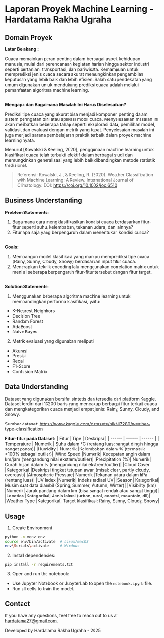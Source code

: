
# Laporan Proyek Machine Learning - Hardatama Rakha Ugraha




## Domain Proyek

**Latar Belakang :**

Cuaca memainkan peran penting dalam berbagai aspek kehidupan manusia, mulai dari perencanaan kegiatan harian hingga sektor industri seperti pertanian, transportasi, dan pariwisata. Kemampuan untuk memprediksi jenis cuaca secara akurat memungkinkan pengambilan keputusan yang lebih baik dan lebih efisien. Salah satu pendekatan yang umum digunakan untuk mendukung prediksi cuaca adalah melalui pemanfaatan algoritma machine learning.

\
**Mengapa dan Bagaimana Masalah Ini Harus Diselesaikan?**

Prediksi tipe cuaca yang akurat bisa menjadi komponen penting dalam sistem peringatan dini atau aplikasi mobil cuaca. Menyelesaikan masalah ini akan melibatkan beberapa tahap seperti eksplorasi data, pemilihan model, validasi, dan evaluasi dengan metrik yang tepat. Penyelesaian masalah ini juga menjadi sarana pembelajaran praktik terbaik dalam proyek machine learning nyata.

Menurut [Kowalski & Keeling, 2020], penggunaan machine learning untuk klasifikasi cuaca telah terbukti efektif dalam berbagai studi dan memungkinkan generalisasi yang lebih baik dibandingkan metode statistik tradisional.

> Referensi:
> Kowalski, J., & Keeling, R. (2020). Weather Classification with Machine Learning: A Review. International Journal of Climatology.
> DOI: https://doi.org/10.1002/joc.6510
## Business Understanding

**Problem Statements:**

1. Bagaimana cara mengklasifikasikan kondisi cuaca berdasarkan fitur-fitur seperti suhu, kelembaban, tekanan udara, dan lainnya?
2. Fitur apa saja yang berpengaruh dalam menentukan kondisi cuaca?

\
**Goals:**
1. Membangun model klasifikasi yang mampu memprediksi tipe cuaca (Rainy, Sunny, Cloudy, Snowy) berdasarkan input fitur cuaca.
2. Menerapkan teknik encoding lalu menggunakan correlation matrix untuk menilai seberapa berpengaruh fitur-fitur tersebut dengan fitur target.

\
**Solution Statements:**
1. Menggunakan beberapa algoritma machine learning untuk membandingkan performa klasifikasi, yaitu:
- K-Nearest Neighbors
- Decision Tree
- Random Forest
- AdaBoost
- Naive Bayes
2. Metrik evaluasi yang digunakan meliputi:
- Akurasi
- Presisi
- Recall
- F1-Score
- Confusion Matrix
## Data Understanding
Dataset yang digunakan bersifat sintetis dan tersedia dari platform Kaggle. Dataset terdiri dari 13200 baris yang mencakup berbagai fitur terkait cuaca dan mengkategorikan cuaca menjadi empat jenis: Rainy, Sunny, Cloudy, and Snowy.

Sumber dataset: https://www.kaggle.com/datasets/nikhil7280/weather-type-classification


**Fitur-fitur pada Dataset:**
| Fitur | Tipe | Deskripsi |
| ------ | ------ | ------ |
| Temperature | Numerik	| Suhu dalam °C (rentang luas: sangat dingin hingga sangat panas)|
|Humidity	| Numerik	|Kelembaban dalam % (termasuk >100% sebagai outlier)|
|Wind Speed	|Numerik|	Kecepatan angin dalam km/jam (mengandung nilai ekstrem/outlier)|
|Precipitation (%)|	Numerik|	Curah hujan dalam % (mengandung nilai ekstrem/outlier)|
|Cloud Cover	|Kategorikal	|Deskripsi tingkat tutupan awan (misal: clear, partly cloudy, overcast)|
|Atmospheric Pressure|	Numerik	|Tekanan udara dalam hPa (rentang luas)|
|UV Index	|Numerik|	Indeks radiasi UV|
|Season|	Kategorikal|	Musim saat data diambil (Spring, Summer, Autumn, Winter)|
|Visibility (km)	|Numerik|	Jarak pandang dalam km (bisa sangat rendah atau sangat tinggi)|
|Location	|Kategorikal|	Jenis lokasi (urban, rural, coastal, mountain, dll)|
|Weather Type	|Kategorikal|	Target klasifikasi: Rainy, Sunny, Cloudy, Snowy|

## Usage

1. Create Environment
```bash
python -m venv env
source env/bin/activate  # Linux/macOS
env\Scripts\activate     # Windows
```
2. Install dependencies:
```bash
pip install -r requirements.txt
```
3. Open and run the notebook:
- Use Jupyter Notebook or JupyterLab to open the `notebook.ipynb` file.
- Run all cells to train the model.
## Contact

If you have any questions, feel free to reach out to us at hardatama27@gmail.com.

Developed by Hardatama Rakha Ugraha - 2025
